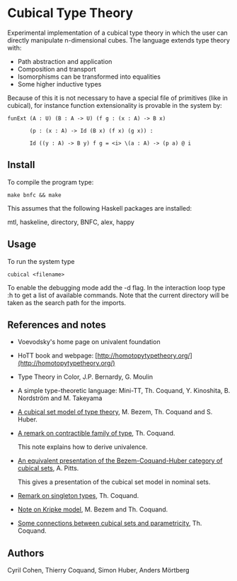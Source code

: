 Cubical Type Theory
===================

Experimental implementation of a cubical type theory in which the user
can directly manipulate n-dimensional cubes. The language extends type
theory with:

* Path abstraction and application
* Composition and transport
* Isomorphisms can be transformed into equalities
* Some higher inductive types

Because of this it is not necessary to have a special file of
primitives (like in cubical), for instance function extensionality is
provable in the system by:

`funExt (A : U) (B : A -> U) (f g : (x : A) -> B x)`

`       (p : (x : A) -> Id (B x) (f x) (g x)) :`

`       Id ((y : A) -> B y) f g = <i> \(a : A) -> (p a) @ i`


Install
-------

To compile the program type:

  `make bnfc && make`

This assumes that the following Haskell packages are installed:

  mtl, haskeline, directory, BNFC, alex, happy


Usage
-----

To run the system type

  `cubical <filename>`

To enable the debugging mode add the -d flag. In the interaction loop
type :h to get a list of available commands. Note that the current
directory will be taken as the search path for the imports.


References and notes
--------------------

 * Voevodsky's home page on univalent foundation

 * HoTT book and webpage:
   [http://homotopytypetheory.org/](http://homotopytypetheory.org/)

 * Type Theory in Color, J.P. Bernardy, G. Moulin

 * A simple type-theoretic language: Mini-TT, Th. Coquand,
   Y. Kinoshita, B. Nordström and M. Takeyama

 * [A cubical set model of type
   theory](http://www.cse.chalmers.se/~coquand/model1.pdf), M. Bezem,
   Th. Coquand and S. Huber.

 * [A remark on contractible family of
   type](http://www.cse.chalmers.se/~coquand/contr.pdf), Th. Coquand.

   This note explains how to derive univalence.

 * [An equivalent presentation of the Bezem-Coquand-Huber category of
   cubical sets](http://arxiv.org/abs/1401.7807), A. Pitts.

   This gives a presentation of the cubical set model in nominal sets.

 * [Remark on singleton
   types](http://www.cse.chalmers.se/~coquand/singl.pdf), Th. Coquand.

 * [Note on Kripke
   model](http://www.cse.chalmers.se/~coquand/countermodel.pdf), M. Bezem
   and Th. Coquand.

 * [Some connections between cubical sets and
   parametricity](http://www.cse.chalmers.se/~coquand/param.pdf),
   Th. Coquand.


Authors
-------

Cyril Cohen, Thierry Coquand, Simon Huber, Anders Mörtberg
